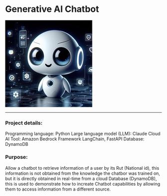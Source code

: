 # Generative AI Chatbot
![alt Chatbot](docs/images/ia-chatbot.png)

---

### Project details:
Programming language: Python
Large language model (LLM): Claude
Cloud AI Tool: Amazon Bedrock
Framework LangChain, FastAPI
Database: DynamoDB

### Purpose:
Allow a chatbot to retrieve information of a user by its Rut (National id), this information is not obtained from the knowledge the chatbor was trained on, but it is directly obtained in real-time from a cloud Database (DynamoDB), this is used to demonstrate how to increate Chatbot capabilities by allowing them to access information from a different source.
